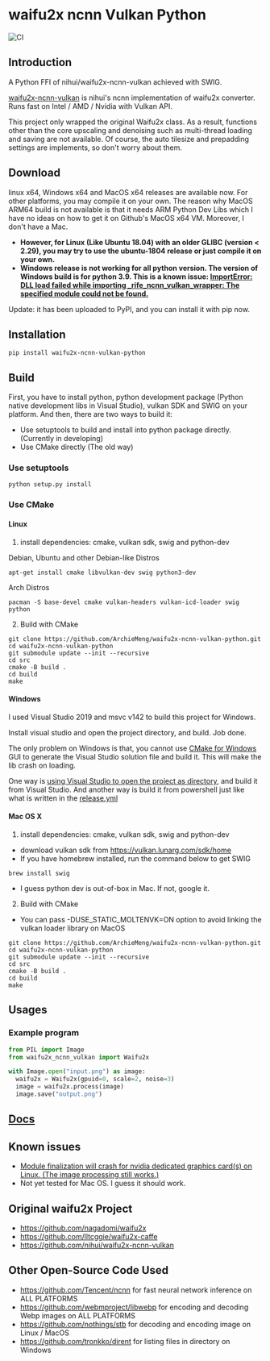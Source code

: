 # waifu2x ncnn Vulkan Python

![CI](https://github.com/media2x/waifu2x-ncnn-vulkan-python/workflows/CI/badge.svg)

## Introduction

A Python FFI of nihui/waifu2x-ncnn-vulkan achieved with SWIG.

[waifu2x-ncnn-vulkan](https://github.com/nihui/waifu2x-ncnn-vulkan) is nihui's ncnn implementation of waifu2x converter. Runs fast on Intel / AMD / Nvidia with Vulkan API.

This project only wrapped the original Waifu2x class. As a result, functions other than the core upscaling and denoising such as multi-thread loading and saving are not available. Of course, the auto tilesize and prepadding settings are implements, so don't worry about them.

## Download

linux x64, Windows x64 and MacOS x64 releases are available now. For other platforms, you may compile it on your own.
The reason why MacOS ARM64 build is not available is that it needs ARM Python Dev Libs which I have no ideas on how to
get it on Github's MacOS x64 VM. Moreover, I don't have a Mac.
- **However, for Linux (Like Ubuntu 18.04) with an older GLIBC (version < 2.29), you may try to use the ubuntu-1804 release or just compile it on your own.**
- **Windows release is not working for all python version. The version of Windows build is for python 3.9. This is a known issue: [ImportError: DLL load failed while importing _rife_ncnn_vulkan_wrapper: The specified module could not be found.](https://github.com/ArchieMeng/rife-ncnn-vulkan-python/issues/1)**

Update: it has been uploaded to PyPI, and you can install it with pip now.

## Installation
```shell
pip install waifu2x-ncnn-vulkan-python
```

## Build

First, you have to install python, python development package (Python native development libs in Visual Studio), vulkan SDK and SWIG on your platform. And then, there are two ways to build it:
- Use setuptools to build and install into python package directly. (Currently in developing)
- Use CMake directly (The old way)

### Use setuptools
```shell
python setup.py install
```

### Use CMake

#### Linux
1. install dependencies: cmake, vulkan sdk, swig and python-dev

Debian, Ubuntu and other Debian-like Distros
```shell
apt-get install cmake libvulkan-dev swig python3-dev
```
Arch Distros
```shell
pacman -S base-devel cmake vulkan-headers vulkan-icd-loader swig python
````

2. Build with CMake
```shell
git clone https://github.com/ArchieMeng/waifu2x-ncnn-vulkan-python.git
cd waifu2x-ncnn-vulkan-python
git submodule update --init --recursive
cd src
cmake -B build .
cd build
make
```

#### Windows
I used Visual Studio 2019 and msvc v142 to build this project for Windows.

Install visual studio and open the project directory, and build. Job done.

The only problem on Windows is that, you cannot use [CMake for Windows](https://cmake.org/download/) GUI to generate the Visual Studio solution file and build it. This will make the lib crash on loading.

One way is [using Visual Studio to open the project as directory](https://www.microfocus.com/documentation/visual-cobol/vc50/VS2019/GUID-BE1C48AA-DB22-4F38-9644-E9B48658EF36.html), and build it from Visual Studio.
And another way is build it from powershell just like what is written in the [release.yml](.github/workflows/release.yml)

#### Mac OS X
1. install dependencies: cmake, vulkan sdk, swig and python-dev
- download vulkan sdk from https://vulkan.lunarg.com/sdk/home
- If you have homebrew installed, run the command below to get SWIG
```shell
brew install swig
```
- I guess python dev is out-of-box in Mac. If not, google it.
    

2. Build with CMake
- You can pass -DUSE_STATIC_MOLTENVK=ON option to avoid linking the vulkan loader library on MacOS
```shell
git clone https://github.com/ArchieMeng/waifu2x-ncnn-vulkan-python.git
cd waifu2x-ncnn-vulkan-python
git submodule update --init --recursive
cd src
cmake -B build .
cd build
make
```
## Usages

### Example program

```python
from PIL import Image
from waifu2x_ncnn_vulkan import Waifu2x

with Image.open("input.png") as image:
  waifu2x = Waifu2x(gpuid=0, scale=2, noise=3)
  image = waifu2x.process(image)
  image.save("output.png")
```

## [Docs](Docs.md)

## Known issues
- [Module finalization will crash for nvidia dedicated graphics card(s) on Linux. (The image processing still works.)](https://github.com/Tencent/ncnn/issues/2666)
- Not yet tested for Mac OS. I guess it should work.

## Original waifu2x Project

- https://github.com/nagadomi/waifu2x
- https://github.com/lltcggie/waifu2x-caffe
- https://github.com/nihui/waifu2x-ncnn-vulkan

## Other Open-Source Code Used

- https://github.com/Tencent/ncnn for fast neural network inference on ALL PLATFORMS
- https://github.com/webmproject/libwebp for encoding and decoding Webp images on ALL PLATFORMS
- https://github.com/nothings/stb for decoding and encoding image on Linux / MacOS
- https://github.com/tronkko/dirent for listing files in directory on Windows
